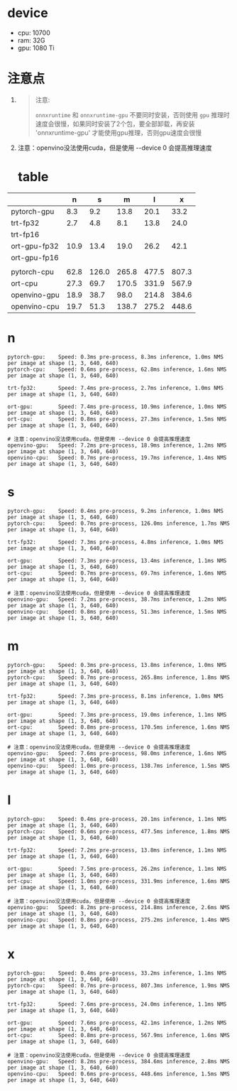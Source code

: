 # device

- cpu: 10700
- ram: 32G
- gpu: 1080 Ti

# 注意点

1. > 注意:
    >
    > `onnxruntime` 和 `onnxruntime-gpu` 不要同时安装，否则使用 `gpu` 推理时速度会很慢，如果同时安装了2个包，要全部卸载，再安装 'onnxruntime-gpu' 才能使用gpu推理，否则gpu速度会很慢

2. 注意：openvino没法使用cuda，但是使用 --device 0 会提高推理速度

    # table

|              | n    | s     | m     | l     | x     |
| ------------ | ---- | ----- | ----- | ----- | ----- |
| pytorch-gpu  | 8.3  | 9.2   | 13.8  | 20.1  | 33.2  |
| trt-fp32     | 2.7  | 4.8   | 8.1   | 13.8  | 24.0  |
| trt-fp16     |      |       |       |       |       |
| ort-gpu-fp32 | 10.9 | 13.4  | 19.0  | 26.2  | 42.1  |
| ort-gpu-fp16 |      |       |       |       |       |
|              |      |       |       |       |       |
| pytorch-cpu  | 62.8 | 126.0 | 265.8 | 477.5 | 807.3 |
| ort-cpu      | 27.3 | 69.7  | 170.5 | 331.9 | 567.9 |
| openvino-gpu | 18.9 | 38.7  | 98.0  | 214.8 | 384.6 |
| openvino-cpu | 19.7 | 51.3  | 138.7 | 275.2 | 448.6 |

# n

```
pytorch-gpu: 	Speed: 0.3ms pre-process, 8.3ms inference, 1.0ms NMS per image at shape (1, 3, 640, 640)
pytorch-cpu: 	Speed: 0.6ms pre-process, 62.8ms inference, 1.6ms NMS per image at shape (1, 3, 640, 640)

trt-fp32:     	Speed: 7.4ms pre-process, 2.7ms inference, 1.0ms NMS per image at shape (1, 3, 640, 640)

ort-gpu: 	 	Speed: 7.4ms pre-process, 10.9ms inference, 1.0ms NMS per image at shape (1, 3, 640, 640)
ort-cpu: 	 	Speed: 0.8ms pre-process, 27.3ms inference, 1.5ms NMS per image at shape (1, 3, 640, 640)

# 注意：openvino没法使用cuda，但是使用 --device 0 会提高推理速度
openvino-gpu:	Speed: 7.2ms pre-process, 18.9ms inference, 1.2ms NMS per image at shape (1, 3, 640, 640)
openvino-cpu:	Speed: 0.7ms pre-process, 19.7ms inference, 1.4ms NMS per image at shape (1, 3, 640, 640)
```

# s

```
pytorch-gpu: 	Speed: 0.4ms pre-process, 9.2ms inference, 1.0ms NMS per image at shape (1, 3, 640, 640)
pytorch-cpu: 	Speed: 0.7ms pre-process, 126.0ms inference, 1.7ms NMS per image at shape (1, 3, 640, 640)

trt-fp32:     	Speed: 7.3ms pre-process, 4.8ms inference, 1.0ms NMS per image at shape (1, 3, 640, 640)

ort-gpu: 	 	Speed: 7.3ms pre-process, 13.4ms inference, 1.1ms NMS per image at shape (1, 3, 640, 640)
ort-cpu: 	 	Speed: 0.7ms pre-process, 69.7ms inference, 1.6ms NMS per image at shape (1, 3, 640, 640)

# 注意：openvino没法使用cuda，但是使用 --device 0 会提高推理速度
openvino-gpu:	Speed: 7.2ms pre-process, 38.7ms inference, 1.2ms NMS per image at shape (1, 3, 640, 640)
openvino-cpu:	Speed: 0.8ms pre-process, 51.3ms inference, 1.5ms NMS per image at shape (1, 3, 640, 640)
```

# m

```
pytorch-gpu: 	Speed: 0.3ms pre-process, 13.8ms inference, 1.0ms NMS per image at shape (1, 3, 640, 640)
pytorch-cpu: 	Speed: 0.7ms pre-process, 265.8ms inference, 1.8ms NMS per image at shape (1, 3, 640, 640)

trt-fp32:     	Speed: 7.3ms pre-process, 8.1ms inference, 1.0ms NMS per image at shape (1, 3, 640, 640)

ort-gpu: 	 	Speed: 7.3ms pre-process, 19.0ms inference, 1.1ms NMS per image at shape (1, 3, 640, 640)
ort-cpu: 	 	Speed: 0.8ms pre-process, 170.5ms inference, 1.6ms NMS per image at shape (1, 3, 640, 640)

# 注意：openvino没法使用cuda，但是使用 --device 0 会提高推理速度
openvino-gpu:	Speed: 7.6ms pre-process, 98.0ms inference, 1.6ms NMS per image at shape (1, 3, 640, 640)
openvino-cpu:	Speed: 1.0ms pre-process, 138.7ms inference, 1.5ms NMS per image at shape (1, 3, 640, 640)
```

# l

```
pytorch-gpu: 	Speed: 0.4ms pre-process, 20.1ms inference, 1.1ms NMS per image at shape (1, 3, 640, 640)
pytorch-cpu: 	Speed: 0.6ms pre-process, 477.5ms inference, 1.8ms NMS per image at shape (1, 3, 640, 640)

trt-fp32:     	Speed: 7.2ms pre-process, 13.8ms inference, 1.1ms NMS per image at shape (1, 3, 640, 640)

ort-gpu: 	 	Speed: 7.5ms pre-process, 26.2ms inference, 1.1ms NMS per image at shape (1, 3, 640, 640)
ort-cpu: 	 	Speed: 1.0ms pre-process, 331.9ms inference, 1.6ms NMS per image at shape (1, 3, 640, 640)

# 注意：openvino没法使用cuda，但是使用 --device 0 会提高推理速度
openvino-gpu:	Speed: 8.2ms pre-process, 214.8ms inference, 2.6ms NMS per image at shape (1, 3, 640, 640)
openvino-cpu:	Speed: 0.8ms pre-process, 275.2ms inference, 1.4ms NMS per image at shape (1, 3, 640, 640)
```

# x

```
pytorch-gpu: 	Speed: 0.4ms pre-process, 33.2ms inference, 1.1ms NMS per image at shape (1, 3, 640, 640)
pytorch-cpu: 	Speed: 0.7ms pre-process, 807.3ms inference, 1.9ms NMS per image at shape (1, 3, 640, 640)

trt-fp32:     	Speed: 7.6ms pre-process, 24.0ms inference, 1.1ms NMS per image at shape (1, 3, 640, 640)

ort-gpu: 	 	Speed: 7.6ms pre-process, 42.1ms inference, 1.2ms NMS per image at shape (1, 3, 640, 640)
ort-cpu: 	 	Speed: 0.8ms pre-process, 567.9ms inference, 1.6ms NMS per image at shape (1, 3, 640, 640)

# 注意：openvino没法使用cuda，但是使用 --device 0 会提高推理速度
openvino-gpu:	Speed: 8.2ms pre-process, 384.6ms inference, 2.8ms NMS per image at shape (1, 3, 640, 640)
openvino-cpu:	Speed: 0.6ms pre-process, 448.6ms inference, 1.5ms NMS per image at shape (1, 3, 640, 640)
```
